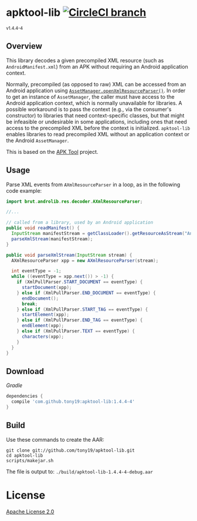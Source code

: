 # apktool-lib [![CircleCI branch](https://img.shields.io/circleci/project/tony19/apktool-lib/master.svg)](https://circleci.com/gh/tony19/logback-android)
<sup>v1.4.4-4</sup>

Overview
--------
This library decodes a given precompiled XML resource (such as `AndroidManifest.xml`)
from an APK without requiring an Android application context.
 
Normally, precompiled (as opposed to raw) XML can be accessed from an Android application 
using [`AssetManager.openXmlResourceParser()`][2]. In order to get an instance of 
`AssetManager`, the caller must have access to the Android application context, which
is normally unavailable for libraries. A possible workaround is to pass the context (e.g.,
via the consumer's constructor) to libraries that need context-specific classes, but
that might be infeasible or undesirable in some applications, including ones that need
access to the precompiled XML before the context is initialized. `apktool-lib` enables 
libraries to read precompiled XML without an application context or the Android `AssetManager`.

This is based on the [APK Tool][1] project.

Usage
-----
Parse XML events from `AXmlResourceParser` in a loop, as in the following code example:

```java
import brut.androlib.res.decoder.AXmlResourceParser;

//...

// called from a library, used by an Android application
public void readManifest() {
  InputStream manifestStream = getClassLoader().getResourceAsStream("AndroidManifest.xml");
  parseXmlStream(manifestStream);
}

public void parseXmlStream(InputStream stream) {
  AXmlResourceParser xpp = new AXmlResourceParser(stream);

  int eventType = -1;
  while ((eventType = xpp.next()) > -1) {
    if (XmlPullParser.START_DOCUMENT == eventType) {
      startDocument(xpp);
    } else if (XmlPullParser.END_DOCUMENT == eventType) {
      endDocument();
      break;
    } else if (XmlPullParser.START_TAG == eventType) {
      startElement(xpp);
    } else if (XmlPullParser.END_TAG == eventType) {
      endElement(xpp);
    } else if (XmlPullParser.TEXT == eventType) {
      characters(xpp);
    }
  }
}
```


Download
--------
_Gradle_

```groovy
dependencies {
  compile 'com.github.tony19:apktool-lib:1.4.4-4'
}
```

Build
-----
Use these commands to create the AAR:

    git clone git://github.com/tony19/apktool-lib.git
    cd apktool-lib
    scripts/makejar.sh

The file is output to: `./build/apktool-lib-1.4.4-4-debug.aar`

License
=======
[Apache License 2.0](http://www.apache.org/licenses/LICENSE-2.0)

 [1]: https://github.com/brutall/brut.apktool
 [2]: http://developer.android.com/reference/android/content/res/AssetManager.html#openXmlResourceParser(java.lang.String)